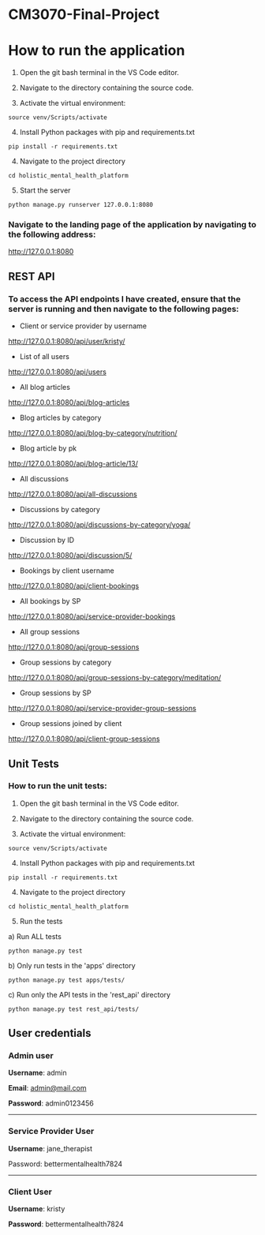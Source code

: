 # CM3070-Final-Project

# How to run the application

1. Open the git bash terminal in the VS Code editor.

2. Navigate to the directory containing the source code.

3. Activate the virtual environment:

`source venv/Scripts/activate `

4. Install Python packages with pip and requirements.txt

`pip install -r requirements.txt`

4. Navigate to the project directory

`cd holistic_mental_health_platform`

5. Start the server

`python manage.py runserver 127.0.0.1:8080`

### Navigate to the landing page of the application by navigating to the following address:

http://127.0.0.1:8080

## REST API

### To access the API endpoints I have created, ensure that the server is running and then navigate to the following pages:

- Client or service provider by username

http://127.0.0.1:8080/api/user/kristy/

- List of all users

http://127.0.0.1:8080/api/users

- All blog articles

http://127.0.0.1:8080/api/blog-articles

- Blog articles by category

http://127.0.0.1:8080/api/blog-by-category/nutrition/

- Blog article by pk

http://127.0.0.1:8080/api/blog-article/13/

- All discussions

http://127.0.0.1:8080/api/all-discussions

- Discussions by category

http://127.0.0.1:8080/api/discussions-by-category/yoga/

- Discussion by ID

http://127.0.0.1:8080/api/discussion/5/

- Bookings by client username

http://127.0.0.1:8080/api/client-bookings

- All bookings by SP

http://127.0.0.1:8080/api/service-provider-bookings

- All group sessions

http://127.0.0.1:8080/api/group-sessions

- Group sessions by category

http://127.0.0.1:8080/api/group-sessions-by-category/meditation/

- Group sessions by SP

http://127.0.0.1:8080/api/service-provider-group-sessions

- Group sessions joined by client

http://127.0.0.1:8080/api/client-group-sessions

## Unit Tests

### How to run the unit tests:

1. Open the git bash terminal in the VS Code editor.

2. Navigate to the directory containing the source code.

3. Activate the virtual environment:

`source venv/Scripts/activate `

4. Install Python packages with pip and requirements.txt

`pip install -r requirements.txt`

4. Navigate to the project directory

`cd holistic_mental_health_platform`

5. Run the tests

a) Run ALL tests

`python manage.py test`

b) Only run tests in the 'apps' directory

`python manage.py test apps/tests/`

c) Run only the API tests in the 'rest_api' directory

`python manage.py test rest_api/tests/ `

## User credentials

### Admin user
**Username**: admin 

**Email**: admin@mail.com 

**Password**: admin0123456 

---

### Service Provider User
**Username**: jane_therapist 

Password: bettermentalhealth7824 

---

### Client User
**Username**: kristy 

**Password**: bettermentalhealth7824 

